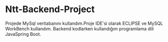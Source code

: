 # Ntt-Backend-Project

Projede MySql veritabanını kullandım.Proje IDE'si olarak ECLIPSE ve MySQL WorkBench kullandım.
Backend kodlarken kullandığım programlama dili JavaSpring Boot.
